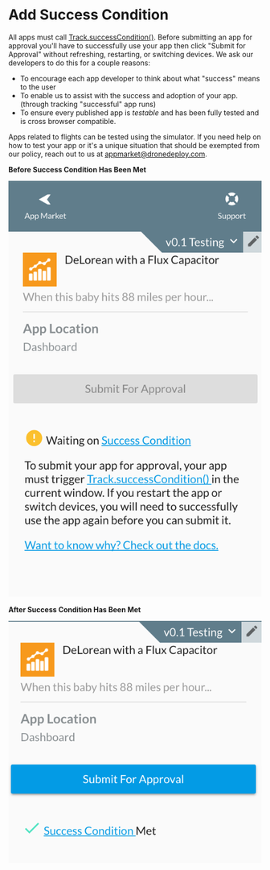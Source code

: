 # Add Success Condition

All apps must call [Track.successCondition()](https://developer-docs.dronedeploy.com/app-platform/api-overview/track#track.successcondition). Before submitting an app for approval you'll have to successfully use your app then click "Submit for Approval" without refreshing, restarting, or switching devices. We ask our developers to do this for a couple reasons:

* To encourage each app developer to think about what "success" means to the user
* To enable us to assist with the success and adoption of your app. (through tracking "successful" app runs)
* To ensure every published app is _testable_ and has been fully tested and is cross browser compatible.

Apps related to flights can be tested using the simulator. If you need help on how to test your app or it's a unique situation that should be exempted from our policy, reach out to us at appmarket@dronedeploy.com.

**Before Success Condition Has Been Met**

![](<../../../.gitbook/assets/Screen Shot 2017-03-07 at 7.40.51 PM (1).png>)

**After Success Condition Has Been Met**

![](<../../../.gitbook/assets/Screen Shot 2017-03-07 at 8.19.49 PM.png>)
